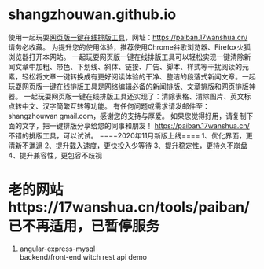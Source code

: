 # shangzhouwan.github.io

使用一起玩耍<a href="https://paiban.17wanshua.cn/">网页版一键在线排版工具</a>，网址：https://paiban.17wanshua.cn/ 请务必收藏。
为提升您的使用体验，推荐使用Chrome谷歌浏览器、Firefox火狐浏览器打开本网站。
一起玩耍网页版一键在线排版工具可以轻松实现一键清除新闻文章中加粗、带色、下划线、斜体、链接、广告、脚本、样式等干扰阅读的元素，轻松将文章一键转换成有更好阅读体验的干净、整洁的段落式新闻文章。一起玩耍网页版一键在线排版工具是网络编辑必备的新闻排版、文章排版和网页排版神器。
一起玩耍网页版一键在线排版工具还实现了：清除表格、清除图片、英文标点转中文、汉字简繁互转等功能。
有任何问题或需求请发邮件至：shangzhouwan gmail.com，感谢您的支持与厚爱。
如果您觉得好用，请复制下面的文字，把一键排版分享给您的同事和朋友！
https://paiban.17wanshua.cn/ 不错的排版工具，可以试试。
====2020年11月新版上线====
1、优化界面，更清新不邋遢
2、提升载入速度，更快投入少等待
3、提升稳定性，更持久不崩盘
4、提升兼容性，更包容不歧视

老的网站https://17wanshua.cn/tools/paiban/ 已不再适用，已暂停服务
==============================================

1. angular-express-mysql  
   backend/front-end witch rest api demo
